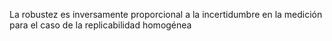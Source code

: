 
La robustez es inversamente proporcional a la incertidumbre en la medición para el caso de la replicabilidad homogénea